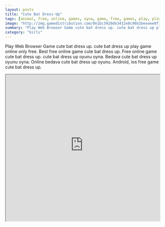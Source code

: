 ```yaml
---
layout: posts
title: "Cute Bat Dress-Up"
tags: [animal, free, online, games, oyna, game, free, games, play, play, games]
image: "http://img.gamedistribution.com/0e1bc5920de3412e8c96b1beeaee8f16.jpg"
summary: "Play Web Browser Game cute bat dress up. cute bat dress up play game online only free. Best free online game cute bat dress up. Free online game cute bat dress up. cute bat dress up oyunu oyna. Bedava cute bat dress up oyunu oyna. Online bedava cute bat dress up oyunu. Android, ios free game cute bat dress up."
category: "Girls"
---
```


Play Web Browser Game cute bat dress up. cute bat dress up play game online only free. Best free online game cute bat dress up. Free online game cute bat dress up. cute bat dress up oyunu oyna. Bedava cute bat dress up oyunu oyna. Online bedava cute bat dress up oyunu. Android, ios free game cute bat dress up.

<iframe width="100%" height="480px;" src="http://flash.gamedistribution.com?game=0e1bc5920de3412e8c96b1beeaee8f16"></iframe>